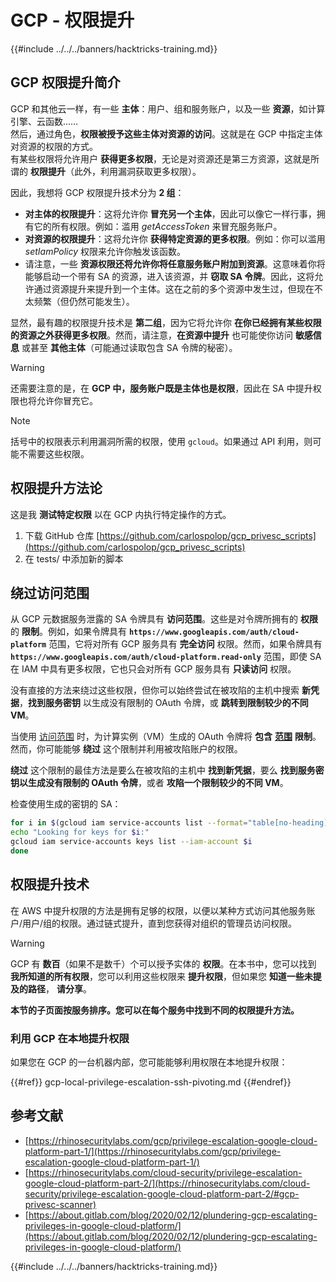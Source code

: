 # GCP - 权限提升

{{#include ../../../banners/hacktricks-training.md}}

## GCP 权限提升简介 <a href="#introduction-to-gcp-privilege-escalation" id="introduction-to-gcp-privilege-escalation"></a>

GCP 和其他云一样，有一些 **主体**：用户、组和服务账户，以及一些 **资源**，如计算引擎、云函数……\
然后，通过角色，**权限被授予这些主体对资源的访问**。这就是在 GCP 中指定主体对资源的权限的方式。\
有某些权限将允许用户 **获得更多权限**，无论是对资源还是第三方资源，这就是所谓的 **权限提升**（此外，利用漏洞获取更多权限）。

因此，我想将 GCP 权限提升技术分为 **2 组**：

- **对主体的权限提升**：这将允许你 **冒充另一个主体**，因此可以像它一样行事，拥有它的所有权限。例如：滥用 _getAccessToken_ 来冒充服务账户。
- **对资源的权限提升**：这将允许你 **获得特定资源的更多权限**。例如：你可以滥用 _setIamPolicy_ 权限来允许你触发该函数。
- 请注意，一些 **资源权限还将允许你将任意服务账户附加到资源**。这意味着你将能够启动一个带有 SA 的资源，进入该资源，并 **窃取 SA 令牌**。因此，这将允许通过资源提升来提升到一个主体。这在之前的多个资源中发生过，但现在不太频繁（但仍然可能发生）。

显然，最有趣的权限提升技术是 **第二组**，因为它将允许你 **在你已经拥有某些权限的资源之外获得更多权限**。然而，请注意，**在资源中提升** 也可能使你访问 **敏感信息** 或甚至 **其他主体**（可能通过读取包含 SA 令牌的秘密）。

> [!WARNING]
> 还需要注意的是，在 **GCP 中，服务账户既是主体也是权限**，因此在 SA 中提升权限也将允许你冒充它。

> [!NOTE]
> 括号中的权限表示利用漏洞所需的权限，使用 `gcloud`。如果通过 API 利用，则可能不需要这些权限。

## 权限提升方法论

这是我 **测试特定权限** 以在 GCP 内执行特定操作的方式。

1. 下载 GitHub 仓库 [https://github.com/carlospolop/gcp_privesc_scripts](https://github.com/carlospolop/gcp_privesc_scripts)
2. 在 tests/ 中添加新的脚本

## 绕过访问范围 <a href="#bypassing-access-scopes" id="bypassing-access-scopes"></a>

从 GCP 元数据服务泄露的 SA 令牌具有 **访问范围**。这些是对令牌所拥有的 **权限** 的 **限制**。例如，如果令牌具有 **`https://www.googleapis.com/auth/cloud-platform`** 范围，它将对所有 GCP 服务具有 **完全访问** 权限。然而，如果令牌具有 **`https://www.googleapis.com/auth/cloud-platform.read-only`** 范围，即使 SA 在 IAM 中具有更多权限，它也只会对所有 GCP 服务具有 **只读访问** 权限。

没有直接的方法来绕过这些权限，但你可以始终尝试在被攻陷的主机中搜索 **新凭据**，**找到服务密钥** 以生成没有限制的 OAuth 令牌，或 **跳转到限制较少的不同 VM**。

当使用 [访问范围](https://cloud.google.com/compute/docs/access/service-accounts#accesscopesiam) 时，为计算实例（VM）生成的 OAuth 令牌将 **包含** [**范围**](https://oauth.net/2/scope/) **限制**。然而，你可能能够 **绕过** 这个限制并利用被攻陷账户的权限。

**绕过** 这个限制的最佳方法是要么在被攻陷的主机中 **找到新凭据**，要么 **找到服务密钥以生成没有限制的 OAuth 令牌**，或者 **攻陷一个限制较少的不同 VM**。

检查使用生成的密钥的 SA：
```bash
for i in $(gcloud iam service-accounts list --format="table[no-heading](email)"); do
echo "Looking for keys for $i:"
gcloud iam service-accounts keys list --iam-account $i
done
```
## 权限提升技术

在 AWS 中提升权限的方法是拥有足够的权限，以便以某种方式访问其他服务账户/用户/组的权限。通过链式提升，直到您获得对组织的管理员访问权限。

> [!WARNING]
> GCP 有 **数百**（如果不是数千）个可以授予实体的 **权限**。在本书中，您可以找到 **我所知道的所有权限**，您可以利用这些权限来 **提升权限**，但如果您 **知道一些未提及的路径**， **请分享**。

**本节的子页面按服务排序。您可以在每个服务中找到不同的权限提升方法。**

### 利用 GCP 在本地提升权限

如果您在 GCP 的一台机器内部，您可能能够利用权限在本地提升权限：

{{#ref}}
gcp-local-privilege-escalation-ssh-pivoting.md
{{#endref}}

## 参考文献

- [https://rhinosecuritylabs.com/gcp/privilege-escalation-google-cloud-platform-part-1/](https://rhinosecuritylabs.com/gcp/privilege-escalation-google-cloud-platform-part-1/)
- [https://rhinosecuritylabs.com/cloud-security/privilege-escalation-google-cloud-platform-part-2/](https://rhinosecuritylabs.com/cloud-security/privilege-escalation-google-cloud-platform-part-2/#gcp-privesc-scanner)
- [https://about.gitlab.com/blog/2020/02/12/plundering-gcp-escalating-privileges-in-google-cloud-platform/](https://about.gitlab.com/blog/2020/02/12/plundering-gcp-escalating-privileges-in-google-cloud-platform/)

{{#include ../../../banners/hacktricks-training.md}}
